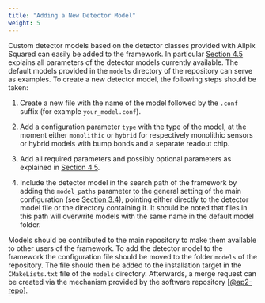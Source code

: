```yaml
---
title: "Adding a New Detector Model"
weight: 5
---
```


Custom detector models based on the detector classes provided with Allpix Squared can easily be added to the framework. In
particular [Section 4.5](../04_framework/05_geometry_detectors.md#detector-model-parameters) explains all parameters of the
detector models currently available. The default models provided in the `models` directory of the repository can serve as
examples. To create a new detector model, the following steps should be taken:

1.  Create a new file with the name of the model followed by the `.conf` suffix (for example `your_model.conf`).

2.  Add a configuration parameter `type` with the type of the model, at the moment either `monolithic` or `hybrid` for
    respectively monolithic sensors or hybrid models with bump bonds and a separate readout chip.

3.  Add all required parameters and possibly optional parameters as explained in
    [Section 4.5](../04_framework/05_geometry_detectors.md#detector-model-parameters).

4.  Include the detector model in the search path of the framework by adding the `model_paths` parameter to the general
    setting of the main configuration (see [Section 3.4](../03_getting_started/04_framework_parameters.md)), pointing either
    directly to the detector model file or the directory containing it. It should be noted that files in this path will
    overwrite models with the same name in the default model folder.

Models should be contributed to the main repository to make them available to other users of the framework. To add the
detector model to the framework the configuration file should be moved to the folder `models` of the repository. The file
should then be added to the installation target in the `CMakeLists.txt` file of the `models` directory. Afterwards, a merge
request can be created via the mechanism provided by the software repository \[[@ap2-repo]\].


[@ap2-repo]: https://gitlab.cern.ch/allpix-squared/allpix-squared
